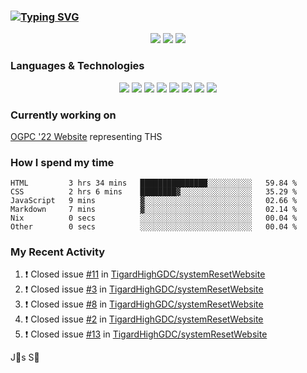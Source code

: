 ### [![Typing SVG](https://readme-typing-svg.herokuapp.com?vCenter=true&multiline=true&height=70&lines=Hi%2C+I'm+James+%F0%9F%91%8B;Currently+looking+for+work+%F0%9F%92%BC)](https://git.io/typing-svg)

<p align="center">
<a href="instagram.com/jms.smh"><img src="https://img.shields.io/badge/Instagram-%23E4405F.svg?style=for-the-badge&logo=Instagram&logoColor=white"></a>
<img src="https://img.shields.io/badge/linkedin-%230077B5.svg?style=for-the-badge&logo=linkedin&logoColor=white">
<img src="https://img.shields.io/badge/Spotify-1ED760?style=for-the-badge&logo=spotify&logoColor=white)">
  </p>

### Languages & Technologies

<p align="center">
<img src="https://img.shields.io/badge/html5-%23E34F26.svg?style=for-the-badge&logo=html5&logoColor=white">
<img src="https://img.shields.io/badge/javascript-%23323330.svg?style=for-the-badge&logo=javascript&logoColor=%23F7DF1E">
<img src="https://img.shields.io/badge/css3-%231572B6.svg?style=for-the-badge&logo=css3&logoColor=white">
<img src="https://img.shields.io/badge/c++-%2300599C.svg?style=for-the-badge&logo=c%2B%2B&logoColor=white">
<img src="https://img.shields.io/badge/node.js-6DA55F?style=for-the-badge&logo=node.js&logoColor=white">
<img src="https://img.shields.io/badge/react-%2320232a.svg?style=for-the-badge&logo=react&logoColor=%2361DAFB">
<img src="https://img.shields.io/badge/tailwindcss-%2338B2AC.svg?style=for-the-badge&logo=tailwind-css&logoColor=white">
<img src="https://img.shields.io/badge/Visual%20Studio%20Code-0078d7.svg?style=for-the-badge&logo=visual-studio-code&logoColor=white">
  </p>

### Currently working on

[OGPC '22 Website](https://github.com/TigardHighGDC/TigardHighGDC.github.io) representing THS

### How I spend my time

<!--START_SECTION:waka-->

```text
HTML         3 hrs 34 mins   ███████████████░░░░░░░░░░   59.84 %
CSS          2 hrs 6 mins    ████████▓░░░░░░░░░░░░░░░░   35.29 %
JavaScript   9 mins          ▓░░░░░░░░░░░░░░░░░░░░░░░░   02.66 %
Markdown     7 mins          ▓░░░░░░░░░░░░░░░░░░░░░░░░   02.14 %
Nix          0 secs          ░░░░░░░░░░░░░░░░░░░░░░░░░   00.04 %
Other        0 secs          ░░░░░░░░░░░░░░░░░░░░░░░░░   00.04 %
```

<!--END_SECTION:waka-->

### My Recent Activity
<!--START_SECTION:activity-->
1. ❗️ Closed issue [#11](https://github.com/TigardHighGDC/systemResetWebsite/issues/11) in [TigardHighGDC/systemResetWebsite](https://github.com/TigardHighGDC/systemResetWebsite)
2. ❗️ Closed issue [#3](https://github.com/TigardHighGDC/systemResetWebsite/issues/3) in [TigardHighGDC/systemResetWebsite](https://github.com/TigardHighGDC/systemResetWebsite)
3. ❗️ Closed issue [#8](https://github.com/TigardHighGDC/systemResetWebsite/issues/8) in [TigardHighGDC/systemResetWebsite](https://github.com/TigardHighGDC/systemResetWebsite)
4. ❗️ Closed issue [#2](https://github.com/TigardHighGDC/systemResetWebsite/issues/2) in [TigardHighGDC/systemResetWebsite](https://github.com/TigardHighGDC/systemResetWebsite)
5. ❗️ Closed issue [#13](https://github.com/TigardHighGDC/systemResetWebsite/issues/13) in [TigardHighGDC/systemResetWebsite](https://github.com/TigardHighGDC/systemResetWebsite)
<!--END_SECTION:activity-->

<!-- using waka time, https://github.com/athul/waka-readme, shields, and profile activity updater, https://dev.to/envoy_/150-badges-for-github-pnk) -->

<p align="center">
<src="http://ForTheBadge.com/images/badges/built-with-love.svg)">
</p>

J🎯s S🐲

<!-- https://github.com/Ileriayo/markdown-badges -->
